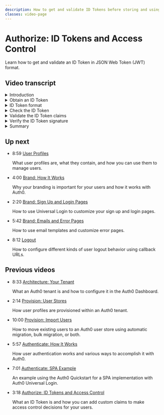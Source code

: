 ```yaml
---
description: How to get and validate ID Tokens before storing and using them.
classes: video-page
---
```

# Authorize: ID Tokens and Access Control

Learn how to get and validate an ID Token in JSON Web Token (JWT) format.


<div class="video-wrapper" data-video="hhzmeqdyqr"></div>

## Video transcript

<details>
  <summary>Introduction</summary>

  In this video, we'll take a closer look at how authorization works, in Auth0, and we'll start by digging into ID Tokens. 

  The ID Token contains user profile information, such as the user's name and email, represented in the form of claims. These claims are statements about the user, which can be trusted if you can verify its signature. 

  You can get an ID Token for a user after they successfully authenticate and you must validate it before storing and using it. 
</details>

<details>
  <summary>Obtain an ID Token</summary>

  The first step is to obtain the ID token by authenticating the user. The previous video on authentication demonstrates how to do this. The best approach is to use your language specific SDK to redirect the user to your Auth0 tenant to authenticate the user. Then Auth0 will redirect the user back to your callback URL with the ID token (or a code to fetch the ID token).

  You can then add custom claims to the token using Auth0 Rules as we mentioned. The claim name must conform to a namespaced format something similar to the following: 

  `http://MY_NAMESPACE/CLAIM_NAME`
  
  Where `MY_NAMESPACE` is any domain except `auth0.com`, `webtask.io`, or `webtask.run`.  `CLAIM_NAME` can be anything you want. Some examples: `http://example.com/role` or `https://example.com/claims/locale`.

  The ID Token acts as a *cache* for user information and by default, the token is valid for 36,000 seconds - or 10 hours. You can shorten this lifetime limit if you have security concerns. Remember, that the ID Token helps ensure optimal performance by reducing the need to contact the Identity Provider every time the user performs an action.
</details>

<details>
  <summary>ID Token format</summary>

  Auth0 generates the ID Token in JSON Web Token, or *JWT* format. A JWT is an open, industry standard RFC 7519 method for representing claims securely between two parties. At Auth0, ID Tokens are always returned in JWT format, and Access Tokens can be either JWT format or opaque strings depending on the context. 

  A correctly formatted JWT consists of three concatenated base64url-encoded strings, separated by dots.

  * The first string is the **Header** which contains metadata about the type of token and the cryptographic algorithms used to secure its contents.
  * The second string is the **Body**, also called the *payload*, which contains identity claims about a user. Here’s where you will see any custom claims that you’ve added. Note that in cases where the JWT is returned via a URL, you need to make sure to limit the custom claims to keep the JWT within browser size limitations for URLs. The ID Token payload can contain some or all of the following items: name, email, picture, sub, issuer, audience, and expiration. 
  * The third string contains the **Signature** which is used to validate that the token is trustworthy and has not been tampered with.
</details>

<details>
  <summary>Check the ID Token</summary>

  Next, we are going to walk through the three things your application will need to check for in the returned JWT. 

  1. The JWT format is correct.
  2. The contents contain the right claims
  3. The signature is trustworthy. 

  To check that the JWT format is correct, your application should parse the ID Token to make sure it conforms to the established structure of a JWT.  Your language specific SDK should have a method for validating the JWT.  Make sure this method actually checks the `aud`, `iss`, `exp`, and `nonce` (where applicable) claims, and validates the signature.

  You can decode well-formed JWTs at using the [jwt.io](https://jwt.io) debugger to view the claims. 
</details>

<details>
  <summary>Validate the ID Token claims</summary>

  Next, you need to verify that the standard claims and any custom claims you’ve added are in the payload. Remember it should contain some or all of the following items (depending on which openid scopes you requested): `name`, `email`, `picture`, `nonce`, `sub`, `iss`, `aud`, and `exp`.

  * Make sure the token expiration, named `exp`, which is a Unix timestamp, is set to be after the current date and time and matches what you require for token lifetime. 

  * Make sure the token issuer, named `iss`, matches the issuing authority identified in your Auth0 tenant’s discovery document which you can find at `https://YOUR_DOMAIN/.well-known/openid-configuration`. 

  * Make sure that the token audience, named `aud`, is the correct recipient for which the token is intended. The value must match the client ID of your Auth0 application.
  
  * The nonce claim is recommended (required for implicit flow) to pass in a single unique identifier when redirecting to Auth0 to authenticate, and helps in the prevention of replay attack scenarios.

  * There are also other claims which are used in specific use case scenarios.
</details>

<details>
  <summary>Verify the ID Token signature</summary>

  To verify the ID Token’s signature, you will need to base64url-decode the signature. You can check the signing algorithm and confirm that the token is correctly signed using the proper key.  We recommend you use an SDK to validate the signature, and [jwt.io](https://jwt.io) provides a list of SDKs that can be used for this purpose.
</details>

<details>
  <summary>Summary</summary>

  Now that you have validated that the token is legitimate, you can use the custom claims you added to the token combined with your application data to perform fine-grained access control. 

  We will go into more depth about API integration in a separate video, and in our next video, we’ll talk about how to manage user profiles. 
</details>

## Up next

<ul class="up-next">

  <li>
    <span class="video-time"><i class="icon icon-budicon-494"></i>8:59</span>
    <i class="video-icon icon icon-budicon-676"></i>
    <a href="/videos/get-started/06-user-profiles">User Profiles</a>
    <p>What user profiles are, what they contain, and how you can use them to manage users. </p>
  </li>

  <li>
    <span class="video-time"><i class="icon icon-budicon-494"></i>4:00</span>
    <i class="video-icon icon icon-budicon-676"></i>
    <a href="/videos/get-started/07_01-brand-how-it-works">Brand: How It Works</a>
    <p>Why your branding is important for your users and how it works with Auth0. </p>
  </li>

  <li>
    <span class="video-time"><i class="icon icon-budicon-494"></i>2:20</span>
    <i class="video-icon icon icon-budicon-676"></i>
    <a href="/videos/get-started/07_02-brand-signup-login-pages">Brand: Sign Up and Login Pages</a>
    <p>How to use Universal Login to customize your sign up and login pages. </p>
  </li>

  <li>
    <span class="video-time"><i class="icon icon-budicon-494"></i>5:42</span>
    <i class="video-icon icon icon-budicon-676"></i>
    <a href="/videos/get-started/08-brand-emails-error-pages">Brand: Emails and Error Pages</a>
    <p>How to use email templates and customize error pages. </p>
  </li>

  <li>
    <span class="video-time"><i class="icon icon-budicon-494"></i>8:12</span>
    <i class="video-icon icon icon-budicon-676"></i>
    <a href="/videos/get-started/10-logout">Logout</a>
    <p>How to configure different kinds of user logout behavior using callback URLs. </p>
  </li>

</ul>

## Previous videos

<ul class="up-next">

  <li>
    <span class="video-time"><i class="icon icon-budicon-494"></i>8:33</span>
    <i class="video-icon icon icon-budicon-676"></i>
    <a href="/videos/get-started/01-architecture-your-tenant">Architecture: Your Tenant</a>
    <p>What an Auth0 tenant is and how to configure it in the Auth0 Dashboard.</p>
  </li>

  <li>
    <span class="video-time"><i class="icon icon-budicon-494"></i>2:14</span>
    <i class="video-icon icon icon-budicon-676"></i>
    <a href="/videos/get-started/02-provision-user-stores">Provision: User Stores</a>
    <p>How user profiles are provisioned within an Auth0 tenant.</p>
  </li>

  <li>
    <span class="video-time"><i class="icon icon-budicon-494"></i>10:00</span>
    <i class="video-icon icon icon-budicon-676"></i>
    <a href="/videos/get-started/03-provision-import-users">Provision: Import Users</a>
    <p>How to move existing users to an Auth0 user store using automatic migration, bulk migration, or both.</p>
  </li>

  <li>
    <span class="video-time"><i class="icon icon-budicon-494"></i>5:57</span>
    <i class="video-icon icon icon-budicon-676"></i>
    <a href="/videos/get-started/04_01-authenticate-how-it-works">Authenticate: How It Works</a>
    <p>How user authentication works and various ways to accomplish it with Auth0.</p>
  </li>

  <li>
    <span class="video-time"><i class="icon icon-budicon-494"></i>7:01</span>
    <i class="video-icon icon icon-budicon-676"></i>
    <a href="/videos/get-started/04_02-authenticate-spa-example">Authenticate: SPA Example</a>
    <p>An example using the Auth0 Quickstart for a SPA implementation with Auth0 Universal Login. </p>
  </li>

  <li>
    <span class="video-time"><i class="icon icon-budicon-494"></i>3:18</span>
    <i class="video-icon icon icon-budicon-676"></i>
    <a href="/videos/get-started/05_01-authorize-id-tokens-access-control">Authorize: ID Tokens and Access Control</a>
    <p>What an ID Token is and how you can add custom claims to make access control decisions for your users. </p>
  </li>

</ul>

